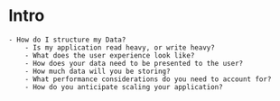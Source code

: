 # Intro

    - How do I structure my Data?
        - Is my application read heavy, or write heavy?
        - What does the user experience look like?
        - How does your data need to be presented to the user?
        - How much data will you be storing?
        - What performance considerations do you need to account for?
        - How do you anticipate scaling your application?
